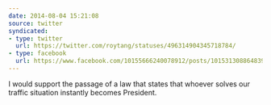 ```yaml
---
date: 2014-08-04 15:21:08
source: twitter
syndicated:
- type: twitter
  url: https://twitter.com/roytang/statuses/496314904345718784/
- type: facebook
  url: https://www.facebook.com/10155666240078912/posts/10153130886483912
---
```


I would support the passage of a law that states that whoever solves our traffic situation instantly becomes President.